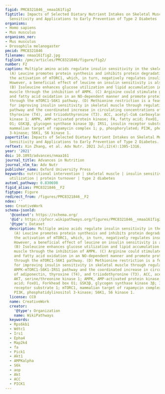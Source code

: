 ```yaml
---
figid: PMC8321846__nmaa161fig2
figtitle: Impacts of Selected Dietary Nutrient Intakes on Skeletal Muscle Insulin
  Sensitivity and Applications to Early Prevention of Type 2 Diabetes
organisms:
- Homo sapiens
- Mus musculus
organisms_ner:
- Mus musculus
- Drosophila melanogaster
pmcid: PMC8321846
filename: nmaa161fig2.jpg
figlink: /pmc/articles/PMC8321846/figure/fig2/
number: F2
caption: Multiple amino acids regulate insulin sensitivity in the skeletal muscle.
  (A) Leucine promotes protein synthesis and inhibits protein degradation through
  the activation of mTORC1, which, in turn, negatively regulates insulin sensitivity.
  However, a beneficial effect of leucine on insulin sensitivity is also observed.
  (B) Isoleucine enhances glucose utilization and lipid accumulation in the skeletal
  muscle through the inhibition of AMPK. (C) Arginine could stimulate glucose disposal
  and fatty acid oxidation in an NO-dependent manner and promote protein synthesis
  through the mTORC1-S6K1 pathway. (D) Methionine restriction is a feasible approach
  for improving insulin sensitivity in skeletal muscle through regulation of the AMPK-mTORC1-S6K1-IRS1
  pathway and the coordinated increase in circulating concentrations of adiponectin,
  thyroxine (T4), and triiodothyronine (T3). ACC, acetyl-CoA carboxylase; AKT, serine/threonine
  kinase 1; AMPK, AMP-activated protein kinase; FA, fatty acid; FoxO1, Forkhead box
  O1; GSK3β, glycogen synthase kinase 3β; IRS1, insulin receptor substrate 1; mTORC1,
  mammalian target of rapamycin complex 1; p, phosphorylated; PI3K, phosphatidylinositol
  3-kinase; S6K1, S6 kinase 1.
papertitle: Impacts of Selected Dietary Nutrient Intakes on Skeletal Muscle Insulin
  Sensitivity and Applications to Early Prevention of Type 2 Diabetes.
reftext: Xin Zhang, et al. Adv Nutr. 2021 Jul;12(4):1305-1316.
year: '2021'
doi: 10.1093/advances/nmaa161
journal_title: Advances in Nutrition
journal_nlm_ta: Adv Nutr
publisher_name: Oxford University Press
keywords: nutritional intervention | skeletal muscle | insulin sensitivity | glucose
  utilization | protein turnover | type 2 diabetes
automl_pathway: 0.830698
figid_alias: PMC8321846__F2
figtype: Figure
redirect_from: /figures/PMC8321846__F2
ndex: ''
seo: CreativeWork
schema-jsonld:
  '@context': https://schema.org/
  '@id': https://pfocr.wikipathways.org/figures/PMC8321846__nmaa161fig2.html
  '@type': Dataset
  description: Multiple amino acids regulate insulin sensitivity in the skeletal muscle.
    (A) Leucine promotes protein synthesis and inhibits protein degradation through
    the activation of mTORC1, which, in turn, negatively regulates insulin sensitivity.
    However, a beneficial effect of leucine on insulin sensitivity is also observed.
    (B) Isoleucine enhances glucose utilization and lipid accumulation in the skeletal
    muscle through the inhibition of AMPK. (C) Arginine could stimulate glucose disposal
    and fatty acid oxidation in an NO-dependent manner and promote protein synthesis
    through the mTORC1-S6K1 pathway. (D) Methionine restriction is a feasible approach
    for improving insulin sensitivity in skeletal muscle through regulation of the
    AMPK-mTORC1-S6K1-IRS1 pathway and the coordinated increase in circulating concentrations
    of adiponectin, thyroxine (T4), and triiodothyronine (T3). ACC, acetyl-CoA carboxylase;
    AKT, serine/threonine kinase 1; AMPK, AMP-activated protein kinase; FA, fatty
    acid; FoxO1, Forkhead box O1; GSK3β, glycogen synthase kinase 3β; IRS1, insulin
    receptor substrate 1; mTORC1, mammalian target of rapamycin complex 1; p, phosphorylated;
    PI3K, phosphatidylinositol 3-kinase; S6K1, S6 kinase 1.
  license: CC0
  name: CreativeWork
  creator:
    '@type': Organization
    name: WikiPathways
  keywords:
  - Rps6kb1
  - Wdtc1
  - Irs1
  - Epha4
  - Map2k4
  - fa
  - Pick1
  - Akt1
  - AMPKalpha
  - S6k
  - aop
  - Akt
  - ACC
  - PICK1
---
```

